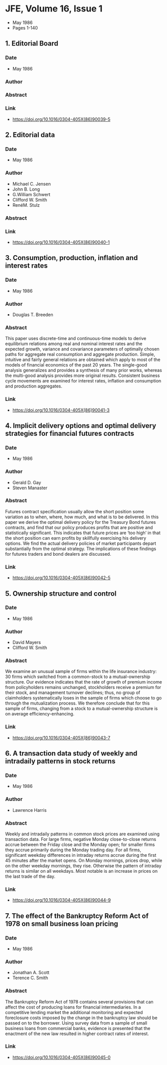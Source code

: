 # JFE, Volume 16, Issue 1
- May 1986
- Pages 1-140

## 1. Editorial Board
### Date
- May 1986
### Author
### Abstract

### Link
- https://doi.org/10.1016/0304-405X(86)90039-5

## 2. Editorial data
### Date
- May 1986
### Author
- Michael C. Jensen
- John B. Long
- G.William Schwert
- Clifford W. Smith
- RenéM. Stulz
### Abstract

### Link
- https://doi.org/10.1016/0304-405X(86)90040-1

## 3. Consumption, production, inflation and interest rates
### Date
- May 1986
### Author
- Douglas T. Breeden
### Abstract
This paper uses discrete-time and continuous-time models to derive equilibrium relations among real and nominal interest rates and the expected growth, variance and covariance parameters of optimally chosen paths for aggregate real consumption and aggregate production. Simple, intuitive and fairly general relations are obtained which apply to most of the models of financial economics of the past 20 years. The single-good analysis generalizes and provides a synthesis of many prior works, whereas the multi-good analysis provides more original results. Consistent business cycle movements are examined for interest rates, inflation and consumption and production aggregates.
### Link
- https://doi.org/10.1016/0304-405X(86)90041-3

## 4. Implicit delivery options and optimal delivery strategies for financial futures contracts
### Date
- May 1986
### Author
- Gerald D. Gay
- Steven Manaster
### Abstract
Futures contract specification usually allow the short position some variation as to when, where, how much, and what is to be delivered. In this paper we derive the optimal delivery policy for the Treasury Bond futures contracts, and find that our policy produces profits that are positive and statistically significant. This indicates that future prices are ‘too high’ in that the short position can earn profits by skillfully exercising his delivery options. We find the actual delivery policies of market participants depart substantially from the optimal strategy. The implications of these findings for futures traders and bond dealers are discussed.
### Link
- https://doi.org/10.1016/0304-405X(86)90042-5

## 5. Ownership structure and control
### Date
- May 1986
### Author
- David Mayers
- Clifford W. Smith
### Abstract
We examine an unusual sample of firms within the life insurance industry: 30 firms which switched from a common-stock to a mutual-ownership structure. Our evidence indicates that the rate of growth of premium income from policyholders remains unchanged, stockholders receive a premium for their stock, and management turnover declines; thus, no group of claimholders systematically loses in the sample of firms which choose to go through the mutualization process. We therefore conclude that for this sample of firms, changing from a stock to a mutual-ownership structure is on average efficiency-enhancing.
### Link
- https://doi.org/10.1016/0304-405X(86)90043-7

## 6. A transaction data study of weekly and intradaily patterns in stock returns
### Date
- May 1986
### Author
- Lawrence Harris
### Abstract
Weekly and intradaily patterns in common stock prices are examined using transaction data. For large firms, negative Monday close-to-close returns accrue between the Friday close and the Monday open; for smaller firms they accrue primarily during the Monday trading day. For all firms, significant weekday differences in intraday returns accrue during the first 45 minutes after the market opens. On Monday mornings, prices drop, while on the other weekday mornings, they rise. Otherwise the pattern of intraday returns is similar on all weekdays. Most notable is an increase in prices on the last trade of the day.
### Link
- https://doi.org/10.1016/0304-405X(86)90044-9

## 7. The effect of the Bankruptcy Reform Act of 1978 on small business loan pricing
### Date
- May 1986
### Author
- Jonathan A. Scott
- Terence C. Smith
### Abstract
The Bankruptcy Reform Act of 1978 contains several provisions that can affect the cost of producing loans for financial intermediaries. In a competitive lending market the additional monitoring and expected foreclosure costs imposed by the change in the bankruptcy law should be passed on to the borrower. Using survey data from a sample of small business loans from commercial banks, evidence is presented that the enactment of the new law resulted in higher contract rates of interest.
### Link
- https://doi.org/10.1016/0304-405X(86)90045-0

